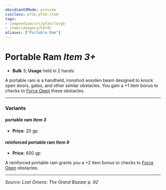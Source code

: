 ```yaml
---
obsidianUIMode: preview
cssclass: pf2e,pf2e-item
tags:
- compendium/src/pf2e/lotgb
- item/category/held/
aliases: ["Portable Ram"]
---
```

# Portable Ram *Item 3+*  

- **Bulk** 3; **Usage** held in 2 hands

A portable ram is a handheld, ironshod wooden beam designed to knock open doors, gates, and other similar obstacles. You gain a +1 item bonus to checks to [Force Open](rules/actions/force-open.md) these obstacles.

---

### Variants

#### portable ram *Item 3*

- **Price**: 20 gp

#### reinforced portable ram *Item 9*

- **Price**: 600 gp

A reinforced portable ram grants you a +2 item bonus to checks to [Force Open](rules/actions/force-open.md) obstacles.

---
*Source: Lost Omens: The Grand Bazaar p. 92*